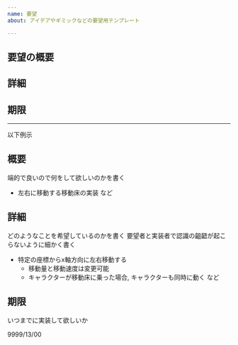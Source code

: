 ```yaml
---
name: 要望
about: アイデアやギミックなどの要望用テンプレート

---
```


## 要望の概要
## 詳細
## 期限

---

以下例示
## 概要
端的で良いので何をして欲しいのかを書く

* 左右に移動する移動床の実装
など

## 詳細
どのようなことを希望しているのかを書く
要望者と実装者で認識の齟齬が起こらないように細かく書く

* 特定の座標からx軸方向に左右移動する
  - 移動量と移動速度は変更可能
  - キャラクターが移動床に乗った場合, キャラクターも同時に動く
など

## 期限
いつまでに実装して欲しいか

9999/13/00

